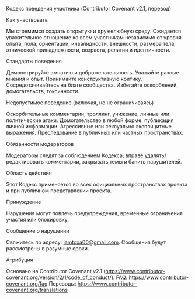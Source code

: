 Кодекс поведения участника (Contributor Covenant v2.1, перевод)

Как участвовать


Мы стремимся создать открытую и дружелюбную среду. Ожидается уважительное отношение ко всем участникам независимо от уровня опыта, пола, ориентации, инвалидности, внешности, размера тела, этнической принадлежности, возраста, религии и идентичности.

Стандарты поведения


Демонстрируйте эмпатию и доброжелательность.
Уважайте разные мнения и опыт.
Принимайте конструктивную критику.
Сосредотачивайтесь на благе сообщества.
Избегайте оскорблений, домогательств, токсичности.

Недопустимое поведение (включая, но не ограничиваясь)


Оскорбительные комментарии, троллинг, унижение, личные или политические атаки.
Домогательство в любой форме, публикация личной информации.
Агрессивные или сексуально эксплицитные выражения.
Преследование в публичных или частных пространствах.

Обязанности модераторов


Модераторы следят за соблюдением Кодекса, вправе удалять/редактировать комментарии, закрывать темы и банить нарушителей.

Область действия


Этот Кодекс применяется во всех официальных пространствах проекта и при публичном представлении проекта.

Принуждение


Нарушения могут повлечь предупреждения, временные ограничения участия или блокировку.

Сообщение о нарушении


Свяжитесь по адресу: iamtoxa00@gmail.com. Сообщения будут рассмотрены в разумные сроки.

Атрибуция


Основано на Contributor Covenant v2.1 (https://www.contributor-covenant.org/version/2/1/code_of_conduct/).
FAQ: https://www.contributor-covenant.org/faq
Переводы: https://www.contributor-covenant.org/translations